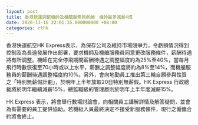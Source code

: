```yaml
---
layout: post
title: 香港快運調整機師及機艙服務員薪酬　機師最多減薪4成
date: 2020-11-16 22:01:35.000000000 +08:00
categories: rthk
---
```


香港快運航空HK Express表示，為保存公司及維持市場競爭力，令虧損情況得到控制及為長遠發展作出部署，要求機師及機艙服務員同意更改服務條件，薪酬待遇將有所調整。機師在完全停飛期間薪酬待遇之調整幅度約為25%至40%，當每月飛行時數恢復至70小時或以上水平，薪酬之調整幅度將約為8%至14%，而機艙服務員的薪酬待遇調整幅度約10%。另外，會向地勤員工推出第三輪自願參與性質之「特別無薪假計劃」，於明年上半年放取20日特別無薪假。HK Express 行政總裁將於明年繼續減薪15%，總監職級的管理層則於明年上半年度減薪15%。

HK Express 表示，將會舉行數場討論會，向相關員工講解詳情及解答疑問，並會為有需要的員工提供協助。若機組人員最終決定不接受新服務條件，現行之僱傭合約將會終止。
